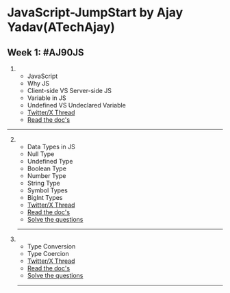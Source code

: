 # JavaScript-JumpStart by Ajay Yadav(ATechAjay)

## Week 1: #AJ90JS

1.  - JavaScript
    - Why JS
    - Client-side VS Server-side JS
    - Variable in JS
    - Undefined VS Undeclared Variable
    - [Twitter/X Thread](https://twitter.com/ATechAjay/status/1690666630420762624)
    - [Read the doc's](<Week_1_JavaScript_essentials/01_JavaScript Docs/About_JavaScript.md>)

<hr/>

2.  - Data Types in JS
    - Null Type
    - Undefined Type
    - Boolean Type
    - Number Type
    - String Type
    - Symbol Types
    - BigInt Types
    - [Twitter/X Thread](https://twitter.com/ATechAjay/status/1691034442163458048)
    - [Read the doc's](<Week_1_JavaScript_essentials/01_JavaScript Docs/Data_type.md>)
    - [Solve the questions](Week_1_JavaScript_essentials/02_Practice_questions/01_data_type.js)

    <hr/>

3.  - Type Conversion
    - Type Coercion
    - [Twitter/X Thread](https://twitter.com/ATechAjay/status/1691667790657405111)
    - [Read the doc's](<Week_1_JavaScript_essentials/01_JavaScript Docs/Type_conversion.md>)
    - [Solve the questions](Week_1_JavaScript_essentials/02_Practice_questions/02_Type_conversion.js)
    <hr/>
